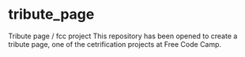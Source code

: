 # tribute_page
Tribute page / fcc project
This repository has been opened to create a tribute page, one of the cetrification projects at Free Code Camp.